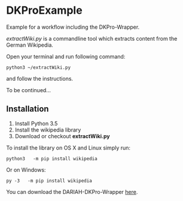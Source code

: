 DKProExample
============

Example for a workflow including the DKPro-Wrapper.

_extractWiki.py_ is a commandline tool which extracts content from the German Wikipedia.

Open your terminal and run following command:

```
python3 ~/extractWiki.py
```

and follow the instructions.

To be continued...

Installation
------------
1. Install Python 3.5
2. Install the wikipedia library
3. Download or checkout __extractWiki.py__


To install the library on OS X and Linux simply run:

```
python3   -m pip install wikipedia
```

Or on Windows:
```
py -3   -m pip install wikipedia
```

You can download the DARIAH-DKPro-Wrapper [here](https://github.com/DARIAH-DE/DARIAH-DKPro-Wrapper).
